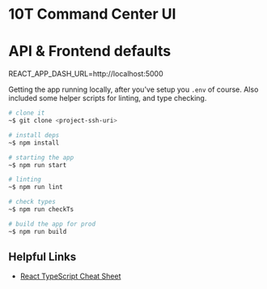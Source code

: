 # 10T Command Center UI

# API & Frontend defaults
REACT_APP_DASH_URL=http://localhost:5000

Getting the app running locally, after you've setup you `.env` of course. Also included some helper scripts for linting, and type checking.

```bash
# clone it
~$ git clone <project-ssh-uri>

# install deps
~$ npm install

# starting the app
~$ npm run start

# linting
~$ npm run lint

# check types
~$ npm run checkTs

# build the app for prod
~$ npm run build

```
## Helpful Links

- [React TypeScript Cheat Sheet](https://react-typescript-cheatsheet.netlify.app/docs/basic/setup/)

<br>
<br>
